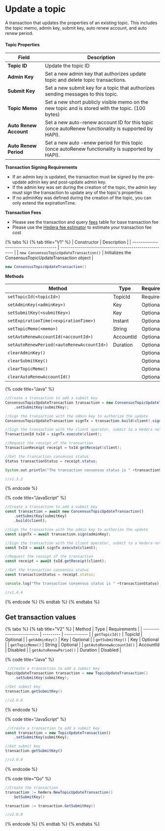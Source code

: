 # Update a topic

A transaction that updates the properties of an existing topic. This includes the topic memo, admin key, submit key, auto renew account, and auto renew period.

#### Topic Properties

| Field                  | Description                                                                                         |
| ---------------------- | --------------------------------------------------------------------------------------------------- |
| **Topic ID**           | Update the topic ID                                                                                 |
| **Admin Key**          | Set a new admin key that authorizes update topic and delete topic transactions.                     |
| **Submit Key**         | Set a new submit key for a topic that authorizes sending messages to this topic.                    |
| **Topic Memo**         | Set a new short publicly visible memo on the new topic and is stored with the topic. (100 bytes)    |
| **Auto Renew Account** | Set a new auto-renew account ID for this topic (once autoRenew functionality is supported by HAPI). |
| **Auto Renew Period**  | Set a new auto -enew period for this topic (once autoRenew functionality is supported by HAPI).     |

**Transaction Signing Requirements**

* If an admin key is updated, the transaction must be signed by the pre-update admin key and post-update admin key.
* If the admin key was set during the creation of the topic, the admin key must sign the transaction to update any of the topic's properties
* If no adminKey was defined during the creation of the topic, you can only extend the expirationTime.

**Transaction Fees**

* Please see the transaction and query [fees](../../../mainnet/fees/#transaction-and-query-fees) table for base transaction fee
* Please use the [Hedera fee estimator](https://hedera.com/fees) to estimate your transaction fee cost

{% tabs %}
{% tab title="V1" %}
| Constructor                             | Description                                            |
| --------------------------------------- | ------------------------------------------------------ |
| `new ConsensusTopicUpdateTransaction()` | Initializes the ConsensusTopicUpdateTransaction object |

```java
new ConsensusTopicUpdateTransaction()
```

**Methods**

| Method                                     | Type      | Requirements |
| ------------------------------------------ | --------- | ------------ |
| `setTopicId(<topicId>)`                    | TopicId   | Required     |
| `setAdminKey(<adminKey>)`                  | Key       | Optional     |
| `setSubmitKey(<submitKey>)`                | Key       | Optional     |
| `setExpirationTime(<expirationTime>)`      | Instant   | Optional     |
| `setTopicMemo(<memo>)`                     | String    | Optional     |
| `setAutoRenewAccountId(<accountId>)`       | AccountId | Optional     |
| `setAutoRenewPeriod(<autoRenewAccountId>)` | Duration  | Optional     |
| `clearAdminKey()`                          |           | Optional     |
| `clearSubmitKey()`                         |           | Optional     |
| `clearTopicMemo()`                         |           | Optional     |
| `clearAutoRenewAccountId()`                |           | Optional     |

{% code title="Java" %}
```java
//Create a transaction to add a submit key
ConsensusTopicUpdateTransaction transaction = new ConsensusTopicUpdateTransaction()
    .setSubmitKey(submitKey);

//Sign the transaction with the admin key to authorize the update
ConsensusTopicUpdateTransaction signTx = transaction.build(client).sign(adminKey);

//Sign the transaction with the client operator, submit to a Hedera network, get the transaction ID
TransactionId txId = signTx.execute(client);

//Request the receipt of the transaction
TransactionReceipt receipt = txId.getReceipt(client);

//Get the transaction consensus status
Status transactionStatus = receipt.status;

System.out.println("The transaction consensus status is " +transactionStatus);

//v1.3.2
```
{% endcode %}

{% code title="JavaScript" %}
```javascript
//Create a transaction to add a submit key
const transaction = await new ConsensusTopicUpdateTransaction()
    .setSubmitKey(submitKey)
    .build(client);

//Sign the transaction with the admin key to authorize the update
const signTx = await transaction.sign(adminKey);

//Sign the transaction with the client operator, submit to a Hedera network, get the transaction ID
const txId = await signTx.execute(client);

//Request the receipt of the transaction
const receipt = await txId.getReceipt(client);

//Get the transaction consensus status
const transactionStatus = receipt.status;

console.log("The transaction consensus status is " +transactionStatus);

//v1.4.4
```
{% endcode %}
{% endtab %}
{% endtabs %}

## Get transaction values

{% tabs %}
{% tab title="V2" %}
| Method                    | Type      | Requirements |
| ------------------------- | --------- | ------------ |
| `getTopicId()`            | TopicId   | Optional     |
| `getAdminKey()`           | Key       | Optional     |
| `getSubmitKey()`          | Key       | Optional     |
| `getTopicMemo()`          | String    | Optional     |
| `getAutoRenewAccountId()` | AccountId | Disabled     |
| `getAutoRenewPeriod()`    | Duration  | Disabled     |

{% code title="Java" %}
```java
 //Create a transaction to add a submit key
TopicUpdateTransaction transaction = new TopicUpdateTransaction()
    .setSubmitKey(submitKey);

//Get submit key
transaction.getSubmitKey()

//v2.0.0
```
{% endcode %}

{% code title="JavaScript" %}
```javascript
 //Create a transaction to add a submit key
const transaction = new TopicUpdateTransaction()
    .setSubmitKey(submitKey);

//Get submit key
transaction.getSubmitKey()

//v2.0.0
```
{% endcode %}

{% code title="Go" %}
```java
//Create the transaction
transaction := hedera.NewTopicUpdateTransaction()
    SetSubmitKey()

transaction := transaction.GetSubmitKey()

//v2.0.0
```
{% endcode %}
{% endtab %}
{% endtabs %}

##
